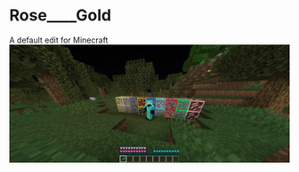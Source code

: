 # Rose____Gold
A default edit for Minecraft
![Screenshot](https://github.com/bpweber/Default-Edit/blob/main/2020-10-15_19.47.59.png)
